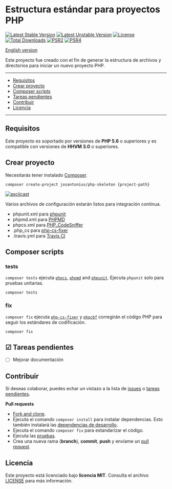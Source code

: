 # Estructura estándar para proyectos PHP

[![Latest Stable Version](https://poser.pugx.org/josantonius/php-skeleton/v/stable)](https://packagist.org/packages/josantonius/php-skeleton) [![Latest Unstable Version](https://poser.pugx.org/josantonius/php-skeleton/v/unstable)](https://packagist.org/packages/josantonius/php-skeleton) [![License](https://poser.pugx.org/josantonius/php-skeleton/license)](LICENSE) [![Total Downloads](https://poser.pugx.org/josantonius/php-skeleton/downloads)](https://packagist.org/packages/josantonius/php-skeleton) [![PSR2](https://img.shields.io/badge/PSR-2-1abc9c.svg)](http://www.php-fig.org/psr/psr-2/) [![PSR4](https://img.shields.io/badge/PSR-4-9b59b6.svg)](http://www.php-fig.org/psr/psr-4/)

[English version](README.md)

Este proyecto fue creado con el fin de generar la estructura de archivos y directorios para iniciar un nuevo proyecto PHP.

---

- [Requisitos](#requisitos)
- [Crear proyecto](#crear-proyecto)
- [Composer scripts](#composer-scripts)
- [Tareas pendientes](#-tareas-pendientes)
- [Contribuir](#contribuir)
- [Licencia](#licencia)

---

## Requisitos

Este proyecto es soportado por versiones de **PHP 5.6** o superiores y es compatible con versiones de **HHVM 3.0** o superiores.

## Crear proyecto

Necesitarás tener instalado [Composer](http://getcomposer.org/download/).

```
composer create-project josantonius/php-skeleton {project-path}
```

[![asciicast](https://asciinema.org/a/146511.png)](https://asciinema.org/a/146511)

Varios archivos de configuración estarán listos para integración continua.

 * phpunit.xml para [phpunit](http://phpunit.de/manual/current/en/index.html)
 * phpmd.xml para [PHPMD](https://phpmd.org)
 * phpcs.xml para [PHP_CodeSniffer](https://github.com/squizlabs/PHP_CodeSniffer/wiki)
 * .php_cs para [php-cs-fixer](https://github.com/FriendsOfPHP/PHP-CS-Fixer)
 * .travis.yml para [Travis CI](https://travis-ci.org/)

## Composer scripts

### tests

`composer tests` ejecuta [`phpcs`](https://github.com/squizlabs/PHP_CodeSniffer), [`phpmd`](https://github.com/phpmd/phpmd) and [`phpunit`](https://github.com/sebastianbergmann/phpunit). Ejecuta `phpunit` solo para pruebas unitarias.

```
composer tests
```

### fix

`composer fix` ejecuta [`php-cs-fixer`](https://github.com/FriendsOfPHP/PHP-CS-Fixer) y [`phpcbf`](https://github.com/squizlabs/PHP_CodeSniffer/wiki/Fixing-Errors-Automatically) corregirán el código PHP para seguir los estándares de codificación.

```
composer fix
```

## ☑ Tareas pendientes

- [ ] Mejorar documentación

## Contribuir

Si deseas colaborar, puedes echar un vistazo a la lista de
[issues](https://github.com/Josantonius/PHP-Skeleton/issues) o [tareas pendientes](#-tareas-pendientes).

**Pull requests**

* [Fork and clone](https://help.github.com/articles/fork-a-repo).
* Ejecuta el comando `composer install` para instalar dependencias.
  Esto también instalará las [dependencias de desarrollo](https://getcomposer.org/doc/03-cli.md#install).
* Ejecuta el comando `composer fix` para estandarizar el código.
* Ejecuta las [pruebas](#tests).
* Crea una nueva rama (**branch**), **commit**, **push** y envíame un
  [pull request](https://help.github.com/articles/using-pull-requests).

## Licencia

Este proyecto está licenciado bajo **licencia MIT**. Consulta el archivo [LICENSE](LICENSE) para más información.